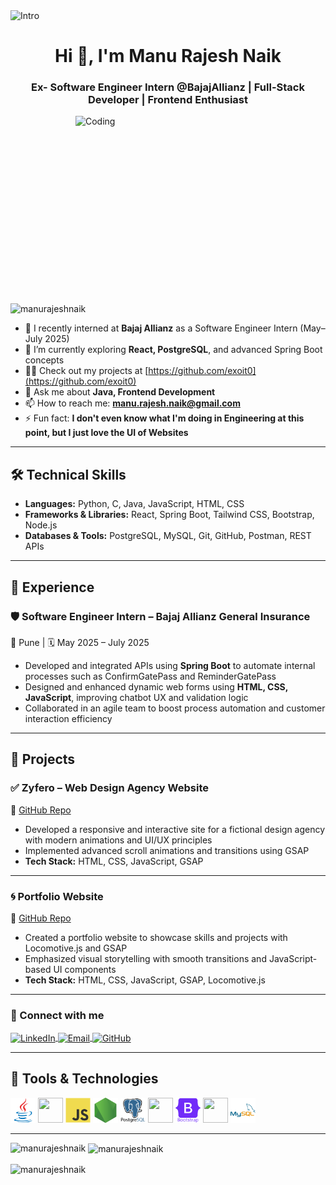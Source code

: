 <img alt="Intro" height="350" width="1080" src="https://i.pinimg.com/originals/c1/fc/9d/c1fc9d7f6ae08d56f2b84e81799790a5.gif">

<h1 align="center">Hi 🤘, I'm Manu Rajesh Naik</h1>
<h3 align="center">Ex- Software Engineer Intern @BajajAllianz | Full-Stack Developer | Frontend Enthusiast</h3>

<img align="right" alt="Coding" height="300" width="400" src="https://i.pinimg.com/originals/42/b4/22/42b4229a9ec3145edaa895b2415dd720.gif">

<p align="left">
  <img src="https://komarev.com/ghpvc/?username=manurajeshnaik&label=Profile%20views&color=0e75b6&style=flat" alt="manurajeshnaik" />
</p>

- 🔭 I recently interned at **Bajaj Allianz** as a Software Engineer Intern (May–July 2025)
- 🌱 I’m currently exploring **React, PostgreSQL**, and advanced Spring Boot concepts
- 👨‍💻 Check out my projects at [https://github.com/exoit0](https://github.com/exoit0)
- 💬 Ask me about **Java, Frontend Development**
- 📫 How to reach me: **manu.rajesh.naik@gmail.com**
- ⚡ Fun fact: **I don't even know what I'm doing in Engineering at this point, but I just love the UI of Websites**

---

## 🛠️ Technical Skills

- **Languages:** Python, C, Java, JavaScript, HTML, CSS  
- **Frameworks & Libraries:** React, Spring Boot, Tailwind CSS, Bootstrap, Node.js  
- **Databases & Tools:** PostgreSQL, MySQL, Git, GitHub, Postman, REST APIs  

---

## 💼 Experience

### 🛡️ Software Engineer Intern – Bajaj Allianz General Insurance  
📍 Pune | 🗓️ May 2025 – July 2025  
- Developed and integrated APIs using **Spring Boot** to automate internal processes such as ConfirmGatePass and ReminderGatePass  
- Designed and enhanced dynamic web forms using **HTML, CSS, JavaScript**, improving chatbot UX and validation logic  
- Collaborated in an agile team to boost process automation and customer interaction efficiency

---

## 🚀 Projects

### ✅ Zyfero – Web Design Agency Website  
📍 [GitHub Repo](https://github.com/Exoit0/Zyfero)  
- Developed a responsive and interactive site for a fictional design agency with modern animations and UI/UX principles  
- Implemented advanced scroll animations and transitions using GSAP  
- **Tech Stack:** HTML, CSS, JavaScript, GSAP

---

### 🌀 Portfolio Website  
📍 [GitHub Repo](https://github.com/Exoit0/Portfolio-Website-Trial)  
- Created a portfolio website to showcase skills and projects with Locomotive.js and GSAP  
- Emphasized visual storytelling with smooth transitions and JavaScript-based UI components  
- **Tech Stack:** HTML, CSS, JavaScript, GSAP, Locomotive.js

---

<h3 align="left">📲 Connect with me</h3>
<p align="left">
  <a href="https://www.linkedin.com/in/manurajeshnaik" target="blank">
    <img align="center" src="https://raw.githubusercontent.com/rahuldkjain/github-profile-readme-generator/master/src/images/icons/Social/linked-in-alt.svg" alt="LinkedIn" height="30" width="40" />
  </a>
  <a href="mailto:manu.rajesh.naik@gmail.com" target="blank">
    <img align="center" src="https://raw.githubusercontent.com/rahuldkjain/github-profile-readme-generator/master/src/images/icons/Social/google-mail.svg" alt="Email" height="30" width="40" />
  </a>
  <a href="https://github.com/manurajeshnaik" target="blank">
    <img align="center" src="https://raw.githubusercontent.com/rahuldkjain/github-profile-readme-generator/master/src/images/icons/Social/github.svg" alt="GitHub" height="30" width="40" />
  </a>
</p>

---

## 🧰 Tools & Technologies

<p align="left">
  <a href="https://www.java.com"><img src="https://raw.githubusercontent.com/devicons/devicon/master/icons/java/java-original.svg" width="40" height="40" /></a>
  <a href="https://spring.io/projects/spring-boot"><img src="https://spring.io/images/projects/spring-boot-7f0132c6702ff07f3a837d2373a48657.svg" width="40" height="40" /></a>
  <a href="https://developer.mozilla.org/en-US/docs/Web/JavaScript"><img src="https://raw.githubusercontent.com/devicons/devicon/master/icons/javascript/javascript-original.svg" width="40" height="40" /></a>
  <a href="https://nodejs.org/"><img src="https://raw.githubusercontent.com/devicons/devicon/master/icons/nodejs/nodejs-original.svg" width="40" height="40" /></a>
  <a href="https://www.postgresql.org"><img src="https://raw.githubusercontent.com/devicons/devicon/master/icons/postgresql/postgresql-original-wordmark.svg" width="40" height="40" /></a>
  <a href="https://git-scm.com/"><img src="https://www.vectorlogo.zone/logos/git-scm/git-scm-icon.svg" width="40" height="40" /></a>
  <a href="https://getbootstrap.com/"><img src="https://raw.githubusercontent.com/devicons/devicon/master/icons/bootstrap/bootstrap-plain-wordmark.svg" width="40" height="40" /></a>
  <a href="https://tailwindcss.com/"><img src="https://www.vectorlogo.zone/logos/tailwindcss/tailwindcss-icon.svg" width="40" height="40" /></a>
  <a href="https://www.mysql.com/"><img src="https://raw.githubusercontent.com/devicons/devicon/master/icons/mysql/mysql-original-wordmark.svg" width="40" height="40" /></a>
</p>

---

<p><img align="left" src="https://github-readme-stats.vercel.app/api/top-langs?username=manurajeshnaik&show_icons=true&locale=en&layout=compact" alt="manurajeshnaik" /></p>
<p>&nbsp;<img align="center" src="https://github-readme-stats.vercel.app/api?username=manurajeshnaik&show_icons=true&locale=en" alt="manurajeshnaik" /></p>
<p><img align="center" src="https://github-readme-streak-stats.herokuapp.com/?user=manurajeshnaik&" alt="manurajeshnaik" /></p>
